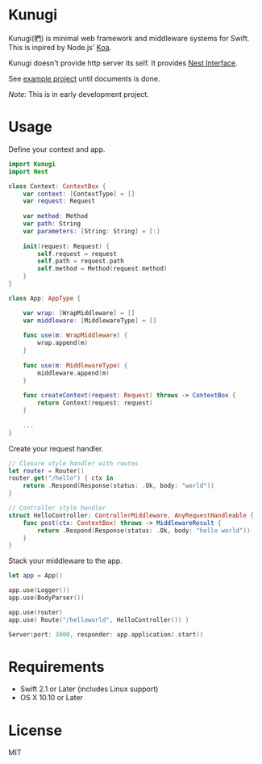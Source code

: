 # Kunugi

Kunugi(椚) is minimal web framework and middleware systems for Swift. This is inpired by Node.js' [Koa](http://koajs.com).

Kunugi doesn't provide http server its self. It provides [Nest Interface](https://github.com/nestproject/Nest).

See [example project](https://github.com/novi/todoapi-example/tree/experimental/todoapi/todoapi) until documents is done.

_Note:_ This is in early development project.

# Usage

Define your context and app.

```swift
import Kunugi
import Nest

class Context: ContextBox {
    var context: [ContextType] = []
    var request: Request
    
    var method: Method
    var path: String
    var parameters: [String: String] = [:]
    
    init(request: Request) {
    	self.request = request
    	self.path = request.path
    	self.method = Method(request.method)
    }
}

class App: AppType {

    var wrap: [WrapMiddleware] = []
    var middleware: [MiddlewareType] = []
    
    func use(m: WrapMiddleware) {
        wrap.append(m)
    }
    
    func use(m: MiddlewareType) {
        middleware.append(m)
    }
    
    func createContext(request: Request) throws -> ContextBox {
        return Context(request: request)
    }
    
    ...
}

```

Create your request handler.

```swift
// Closure style handler with routes
let router = Router()
router.get("/hello") { ctx in
    return .Respond(Response(status: .Ok, body: "world"))
}

// Controller style handler
struct HelloController: ControllerMiddleware, AnyRequestHandleable {
    func post(ctx: ContextBox) throws -> MiddlewareResult {
        return .Respond(Response(status: .Ok, body: "hello world"))
    }
}

```

Stack your middleware to the app.

```swift
let app = App()

app.use(Logger())
app.use(BodyParser())

app.use(router)
app.use( Route("/helloworld", HelloController()) )

Server(port: 3000, responder: app.application).start()
```

# Requirements

* Swift 2.1 or Later (includes Linux support)
* OS X 10.10 or Later


# License

MIT
